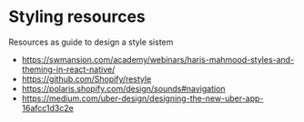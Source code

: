 # Styling resources

Resources as guide to design a style sistem

- https://swmansion.com/academy/webinars/haris-mahmood-styles-and-theming-in-react-native/
- https://github.com/Shopify/restyle
- https://polaris.shopify.com/design/sounds#navigation
- https://medium.com/uber-design/designing-the-new-uber-app-16afcc1d3c2e
